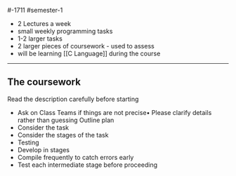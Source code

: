 #-1711 #semester-1 
- 2 Lectures a week
- small weekly programming tasks
- 1-2 larger tasks
- 2 larger pieces of coursework - used to assess
- will be learning [[C Language]] during the course
----
## The coursework
Read the description carefully before starting
- Ask on Class Teams if things are not precise• Please clarify details rather than guessing Outline plan
- Consider the task
- Consider the stages of the task
- Testing
- Develop in stages
- Compile frequently to catch errors early
- Test each intermediate stage before proceeding